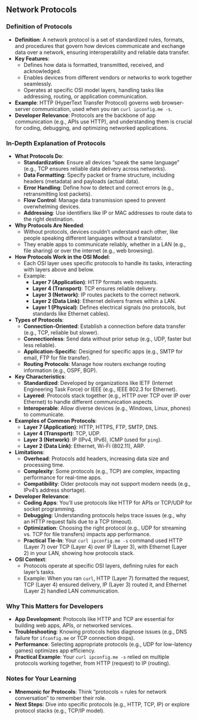 ## Network Protocols

### Definition of Protocols

-   **Definition**: A network protocol is a set of standardized rules, formats, and procedures that govern how devices communicate and exchange data over a network, ensuring interoperability and reliable data transfer.
-   **Key Features**:
    -   Defines how data is formatted, transmitted, received, and acknowledged.
    -   Enables devices from different vendors or networks to work together seamlessly.
    -   Operates at specific OSI model layers, handling tasks like addressing, routing, or application communication.
-   **Example**: HTTP (HyperText Transfer Protocol) governs web browser-server communication, used when you ran `curl ipconfig.me -s`.
-   **Developer Relevance**: Protocols are the backbone of app communication (e.g., APIs use HTTP), and understanding them is crucial for coding, debugging, and optimizing networked applications.

### In-Depth Explanation of Protocols

-   **What Protocols Do**:
    -   **Standardization**: Ensure all devices “speak the same language” (e.g., TCP ensures reliable data delivery across networks).
    -   **Data Formatting**: Specify packet or frame structure, including headers (metadata) and payloads (actual data).
    -   **Error Handling**: Define how to detect and correct errors (e.g., retransmitting lost packets).
    -   **Flow Control**: Manage data transmission speed to prevent overwhelming devices.
    -   **Addressing**: Use identifiers like IP or MAC addresses to route data to the right destination.
-   **Why Protocols Are Needed**:
    -   Without protocols, devices couldn’t understand each other, like people speaking different languages without a translator.
    -   They enable apps to communicate reliably, whether in a LAN (e.g., file sharing) or over the internet (e.g., web browsing).
-   **How Protocols Work in the OSI Model**:
    -   Each OSI layer uses specific protocols to handle its tasks, interacting with layers above and below.
    -   Example:
        -   **Layer 7 (Application)**: HTTP formats web requests.
        -   **Layer 4 (Transport)**: TCP ensures reliable delivery.
        -   **Layer 3 (Network)**: IP routes packets to the correct network.
        -   **Layer 2 (Data Link)**: Ethernet delivers frames within a LAN.
        -   **Layer 1 (Physical)**: Defines electrical signals (no protocols, but standards like Ethernet cables).
-   **Types of Protocols**:
    -   **Connection-Oriented**: Establish a connection before data transfer (e.g., TCP, reliable but slower).
    -   **Connectionless**: Send data without prior setup (e.g., UDP, faster but less reliable).
    -   **Application-Specific**: Designed for specific apps (e.g., SMTP for email, FTP for file transfer).
    -   **Routing Protocols**: Manage how routers exchange routing information (e.g., OSPF, BGP).
-   **Key Characteristics**:
    -   **Standardized**: Developed by organizations like IETF (Internet Engineering Task Force) or IEEE (e.g., IEEE 802.3 for Ethernet).
    -   **Layered**: Protocols stack together (e.g., HTTP over TCP over IP over Ethernet) to handle different communication aspects.
    -   **Interoperable**: Allow diverse devices (e.g., Windows, Linux, phones) to communicate.
-   **Examples of Common Protocols**:
    -   **Layer 7 (Application)**: HTTP, HTTPS, FTP, SMTP, DNS.
    -   **Layer 4 (Transport)**: TCP, UDP.
    -   **Layer 3 (Network)**: IP (IPv4, IPv6), ICMP (used for `ping`).
    -   **Layer 2 (Data Link)**: Ethernet, Wi-Fi (802.11), ARP.
-   **Limitations**:
    -   **Overhead**: Protocols add headers, increasing data size and processing time.
    -   **Complexity**: Some protocols (e.g., TCP) are complex, impacting performance for real-time apps.
    -   **Compatibility**: Older protocols may not support modern needs (e.g., IPv4’s address shortage).
-   **Developer Relevance**:
    -   **Coding Apps**: You’ll use protocols like HTTP for APIs or TCP/UDP for socket programming.
    -   **Debugging**: Understanding protocols helps trace issues (e.g., why an HTTP request fails due to a TCP timeout).
    -   **Optimization**: Choosing the right protocol (e.g., UDP for streaming vs. TCP for file transfers) impacts app performance.
    -   **Practical Tie-In**: Your `curl ipconfig.me -s` command used HTTP (Layer 7) over TCP (Layer 4) over IP (Layer 3), with Ethernet (Layer 2) in your LAN, showing how protocols stack.
-   **OSI Context**:
    -   Protocols operate at specific OSI layers, defining rules for each layer’s tasks.
    -   Example: When you ran `curl`, HTTP (Layer 7) formatted the request, TCP (Layer 4) ensured delivery, IP (Layer 3) routed it, and Ethernet (Layer 2) handled LAN communication.

### Why This Matters for Developers

-   **App Development**: Protocols like HTTP and TCP are essential for building web apps, APIs, or networked services.
-   **Troubleshooting**: Knowing protocols helps diagnose issues (e.g., DNS failure for `ifconfig.me` or TCP connection drops).
-   **Performance**: Selecting appropriate protocols (e.g., UDP for low-latency games) optimizes app efficiency.
-   **Practical Example**: Your `curl ipconfig.me -s` relied on multiple protocols working together, from HTTP (request) to IP (routing).

### Notes for Your Learning

-   **Mnemonic for Protocols**: Think “protocols = rules for network conversation” to remember their role.
-   **Next Steps**: Dive into specific protocols (e.g., HTTP, TCP, IP) or explore protocol stacks (e.g., TCP/IP model).
